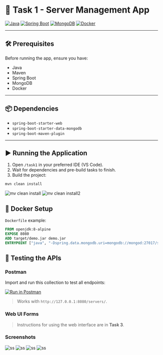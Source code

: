 
# 🚀 Task 1 - Server Management App

[![Java](https://img.shields.io/badge/Java-17-blue?logo=java)](https://www.java.com/)
[![Spring Boot](https://img.shields.io/badge/Spring%20Boot-3.0-brightgreen?logo=springboot)](https://spring.io/projects/spring-boot)
[![MongoDB](https://img.shields.io/badge/MongoDB-6.0-green?logo=mongodb)](https://www.mongodb.com/)
[![Docker](https://img.shields.io/badge/Docker-24.0-blue?logo=docker)](https://www.docker.com/)
  

---

## 🛠 Prerequisites

Before running the app, ensure you have:

- Java
- Maven
- Spring Boot
- MongoDB
- Docker

---

## 📦 Dependencies

- `spring-boot-starter-web`
- `spring-boot-starter-data-mongodb`
- `spring-boot-maven-plugin`

---

## ▶️ Running the Application


1. Open `/task1` in your preferred IDE (VS Code).  
2. Wait for dependencies and pre-build tasks to finish.  
3. Build the project:

```bash
mvn clean install
```
![mv clean install](https://github.com/Varshith34/KaiburrVarshith/blob/7ae8c608b7e66f993cee49554d0624e480538389/mvncleaninstall.png)
![mv clean install2](https://github.com/Varshith34/KaiburrVarshith/blob/cc8d2ef4253e77568767351cca661be51270bf65/mvncleaninstall2.png)

## 🐳 Docker Setup

`Dockerfile` example:

```dockerfile
FROM openjdk:8-alpine
EXPOSE 8080
ADD target/demo.jar demo.jar
ENTRYPOINT ["java", "-Dspring.data.mongodb.uri=mongodb://mongod:27017/servers", "-jar", "/demo.jar"]
```

## 🧪 Testing the APIs

### Postman

Import and run this collection to test all endpoints:

[![Run in Postman](https://run.pstmn.io/button.svg)](https://app.getpostman.com/run-collection/5ff40fbad3968a1b28b0)

> Works with `http://127.0.0.1:8080/servers/`.

### Web UI Forms

> Instructions for using the web interface are in **Task 3**.

### Screenshots
![ss](https://github.com/Varshith34/KaiburrVarshith/blob/2fbcc3a8a225e2470dfd08b173e7cdca34832470/screenshots/KaiburrProof1.png)
![ss](https://github.com/Varshith34/KaiburrVarshith/blob/28a46520e70d9a3c58e7b2213b2a171278156e72/screenshots/KaiburrProof2.png)
![ss](https://github.com/Varshith34/KaiburrVarshith/blob/28a46520e70d9a3c58e7b2213b2a171278156e72/screenshots/KaiburrProof3.png)
![ss](https://github.com/Varshith34/KaiburrVarshith/blob/28a46520e70d9a3c58e7b2213b2a171278156e72/screenshots/KaiburrProof4.png)

